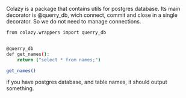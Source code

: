 Colazy is a package that contains utils for postgres database. Its main
decorator is @querry_db, wich connect, commit and close in a single decorator. So we
do not need to manage connections.


```bash
from colazy.wrappers import querry_db


@querry_db
def get_names():
	return ("select * from names;")

get_names()
```
if you have postgres database, and table names, it
should output something.

